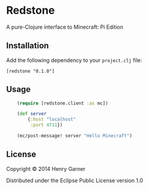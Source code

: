 # Redstone

A pure-Clojure interface to Minecraft: Pi Edition

## Installation

Add the following dependency to your `project.clj` file:

    [redstone "0.1.0"]

## Usage

```clojure
	(require [redstone.client :as mc])

	(def server
		{:host "localhost"
		 :port 4711})

	(mc/post-message! server "Hello Minecraft")
```

## License

Copyright © 2014 Henry Garner

Distributed under the Eclipse Public License version 1.0
